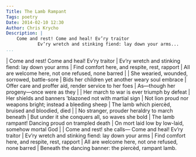 ```yaml
---
Title: The Lamb Rampant
Tags: poetry
Date: 2014-02-10 12:30
Author: Chris Krycho
Description: |
    Come and rest! Come and heal! Ev’ry traitor 
            Ev’ry wretch and stinking fiend: lay down your arms...
...
```


| Come and rest! Come and heal! Ev’ry traitor
|          Ev’ry wretch and stinking fiend: lay down your arms
|     Find comfort here, and respite, rest, rapport
|          All are welcome here, not one refused, none barred
|
| She wearied, wounded, sorrowed, battle-sore
|          Bids her children yet another weary soul embrace
|     Offer care and proffer aid, render service to her foes
|          As—though her progeny—once were as they
|
| Her march to war is ever triumph by defeat
|          Her shields and banners ’blazoned not with martial sign
|     Not lion proud nor weapons bright; instead a bleeding sheep
|          The lamb which piercèd, bruised and bloodied, died
|
| No stranger, prouder heraldry to march beneath
|          But under it she conquers all, so waves she bold
|     The lamb rampant! Dancing proud on trampled death
|          On mort laid low by low-laid, somehow mortal God
|
| Come and rest! she calls— Come and heal! Ev’ry traitor
|          Ev’ry wretch and stinking fiend: lay down your arms
|     Find comfort here, and respite, rest, rapport
|          All are welcome here, not one refused, none barred
|          Beneath the dancing banner: the piercèd, rampant lamb.
